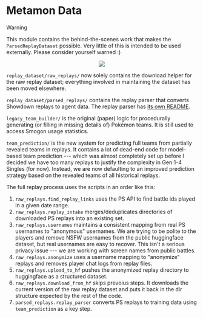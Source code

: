 # Metamon Data

> [!WARNING]
> 
> This module contains the behind-the-scenes work that makes the `ParsedReplayDataset` possible. Very little of this is intended to be used externally. Please consider yourself warned :)


<p align="center">
  <img src="../../media/replay_parser_warning.png">
</p>


`replay_dataset/raw_replays/` now solely contains the download helper for the raw replay dataset; everything involved in maintaining the dataset has been moved elsewhere.

`replay_dataset/parsed_replays/` contains the replay parser that converts Showdown replays to agent data. The replay parser has [its own README](replay_dataset/parsed_replays/replay_parser/README.md).


`legacy_team_builder/` is the original (paper) logic for procedurally generating (or filling in missing details of) Pokémon teams. It is still used to access Smogon usage statistics.

`team_prediction/` is the new system for predicting full teams from partially revealed teams in replays. It contains a lot of dead-end code for model-based team prediction --- which was almost completely set up before I decided we have too many replays to justify the complexity in Gen 1-4 Singles (for now). Instead, we are now defaulting to an improved prediction strategy based on the revealed teams of all historical replays.


The full replay process uses the scripts in an order like this:

1. `raw_replays.find_replay_links` uses the PS API to find battle ids played in a given date range.
2. `raw_replays.replay_intake` merges/deduplicates directories of downloaded PS replays into an existing set.
3. `raw_replays.usernames` maintains a consistent mapping from real PS usernames to "anonymous" usernames. We are trying to be polite to the players and remove NSFW usernames from the public huggingface dataset, but real usernames are easy to recover. This isn't a serious privacy issue --- we are working with screen names from public battles.
4. `raw_replays.anonymize` uses a username mapping to "anonymize" replays and removes player chat logs from replay files.
5. `raw_replays.upload_to_hf` pushes the anonymized replay directory to huggingface as a structured dataset.
6. `raw_replays.download_from_hf` skips prevoius steps. It downloads the current version of the raw replay dataset and puts it back in the dir structure expected by the rest of the code.
8. `parsed_replays.replay_parser` converts PS replays to training data using `team_prediction` as a key step.



